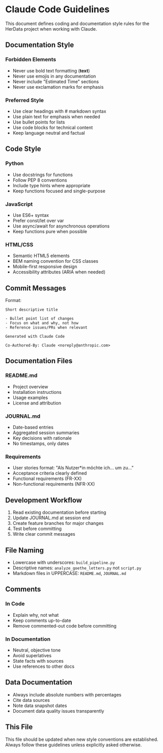 # Claude Code Guidelines

This document defines coding and documentation style rules for the HerData project when working with Claude.

## Documentation Style

### Forbidden Elements
- Never use bold text formatting (**text**)
- Never use emojis in any documentation
- Never include "Estimated Time" sections
- Never use exclamation marks for emphasis

### Preferred Style
- Use clear headings with # markdown syntax
- Use plain text for emphasis when needed
- Use bullet points for lists
- Use code blocks for technical content
- Keep language neutral and factual

## Code Style

### Python
- Use docstrings for functions
- Follow PEP 8 conventions
- Include type hints where appropriate
- Keep functions focused and single-purpose

### JavaScript
- Use ES6+ syntax
- Prefer const/let over var
- Use async/await for asynchronous operations
- Keep functions pure when possible

### HTML/CSS
- Semantic HTML5 elements
- BEM naming convention for CSS classes
- Mobile-first responsive design
- Accessibility attributes (ARIA when needed)

## Commit Messages

Format:
```
Short descriptive title

- Bullet point list of changes
- Focus on what and why, not how
- Reference issues/PRs when relevant

Generated with Claude Code

Co-Authored-By: Claude <noreply@anthropic.com>
```

## Documentation Files

### README.md
- Project overview
- Installation instructions
- Usage examples
- License and attribution

### JOURNAL.md
- Date-based entries
- Aggregated session summaries
- Key decisions with rationale
- No timestamps, only dates

### Requirements
- User stories format: "Als Nutzer*in möchte ich... um zu..."
- Acceptance criteria clearly defined
- Functional requirements (FR-XX)
- Non-functional requirements (NFR-XX)

## Development Workflow

1. Read existing documentation before starting
2. Update JOURNAL.md at session end
3. Create feature branches for major changes
4. Test before committing
5. Write clear commit messages

## File Naming

- Lowercase with underscores: `build_pipeline.py`
- Descriptive names: `analyze_goethe_letters.py` not `script.py`
- Markdown files in UPPERCASE: `README.md`, `JOURNAL.md`

## Comments

### In Code
- Explain why, not what
- Keep comments up-to-date
- Remove commented-out code before committing

### In Documentation
- Neutral, objective tone
- Avoid superlatives
- State facts with sources
- Use references to other docs

## Data Documentation

- Always include absolute numbers with percentages
- Cite data sources
- Note data snapshot dates
- Document data quality issues transparently

## This File

This file should be updated when new style conventions are established. Always follow these guidelines unless explicitly asked otherwise.
